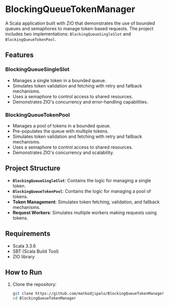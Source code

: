 # BlockingQueueTokenManager

A Scala application built with ZIO that demonstrates the use of bounded queues and semaphores to manage token-based requests. The project includes two implementations: `BlockingQueueSingleSlot` and `BlockingQueueTokenPool`.

## Features

### BlockingQueueSingleSlot
- Manages a single token in a bounded queue.
- Simulates token validation and fetching with retry and fallback mechanisms.
- Uses a semaphore to control access to shared resources.
- Demonstrates ZIO's concurrency and error-handling capabilities.

### BlockingQueueTokenPool
- Manages a pool of tokens in a bounded queue.
- Pre-populates the queue with multiple tokens.
- Simulates token validation and fetching with retry and fallback mechanisms.
- Uses a semaphore to control access to shared resources.
- Demonstrates ZIO's concurrency and scalability.

## Project Structure

- **`BlockingQueueSingleSlot`**: Contains the logic for managing a single token.
- **`BlockingQueueTokenPool`**: Contains the logic for managing a pool of tokens.
- **Token Management**: Simulates token fetching, validation, and fallback mechanisms.
- **Request Workers**: Simulates multiple workers making requests using tokens.

## Requirements

- Scala 3.3.6
- SBT (Scala Build Tool)
- ZIO library

## How to Run

1. Clone the repository:
   ```bash
   git clone https://github.com/matkodjipalo/BlockingQueueTokenManager
   cd BlockingQueueTokenManager